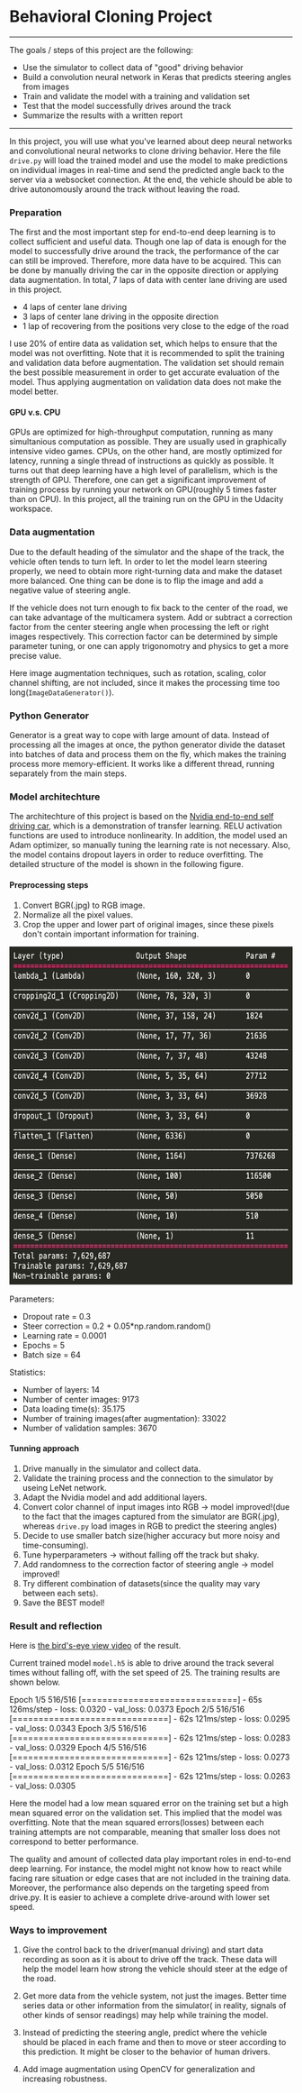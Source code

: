 # **Behavioral Cloning Project** 
---
The goals / steps of this project are the following:
* Use the simulator to collect data of "good" driving behavior
* Build a convolution neural network in Keras that predicts steering angles from images
* Train and validate the model with a training and validation set
* Test that the model successfully drives around the track
* Summarize the results with a written report

---
In this project, you will use what you've learned about deep neural networks and convolutional neural networks to clone driving behavior. Here the file `drive.py` will load the trained model and use the model to make predictions on individual images in real-time and send the predicted angle back to the server via a websocket connection. At the end, the vehicle should be able to drive autonomously around the track without leaving the road.

### Preparation

The first and the most important step for end-to-end deep learning is to collect sufficient and useful data. Though one lap of data is enough for the model to successfully drive around the track, the performance of the car can still be improved. Therefore, more data have to be acquired. This can be done by manually driving the car in the opposite direction or applying data augmentation. 
In total, 7 laps of data with center lane driving are used in this project. 

- 4 laps of center lane driving
- 3 laps of center lane driving in the opposite direction 
- 1 lap of recovering from the positions very close to the edge of the road

I use 20% of entire data as validation set, which helps to ensure that the model was not overfitting. Note that it is recommended to split the training and validation data before augmentation. The validation set should remain the best possible measurement in order to get accurate evaluation of the model. Thus applying augmentation on validation data does not make the model better. 

#### GPU v.s. CPU

GPUs are optimized for high-throughput computation, running as many simultanious computation as possible. They are usually used in graphically intensive video games. CPUs, on the other hand, are mostly optimized for latency, running a single thread of instructions as quickly as possible. It turns out that deep learning have a high level of parallelism, which is the strength of GPU. Therefore, one can get a significant improvement of training process by running your network on GPU(roughly 5 times faster than on CPU). In this project, all the training run on the GPU in the Udacity workspace.

### Data augmentation

Due to the default heading of the simulator and the shape of the track, the vehicle often tends to turn left. In order to let the model learn steering properly, we need to obtain more right-turning data and make the dataset more balanced. One thing can be done is to flip the image and add a negative value of steering angle. 

If the vehicle does not turn enough to fix back to the center of the road, we can take advantage of the multicamera system. Add or subtract a correction factor from the center steering angle when processing the left or right images respectively. This correction factor can be determined by simple parameter tuning, or one can apply trigonomotry and physics to get a more precise value.

Here image augmentation techniques, such as rotation, scaling, color channel shifting, are not included, since it makes the processing time too long(`ImageDataGenerator()`). 

### Python Generator

Generator is a great way to cope with large amount of data. Instead of processing all the images at once, the python generator divide the dataset into batches of data and process them on the fly, which makes the training process more memory-efficient. It works like a different thread, running separately from the main steps.

### Model architechture

The architechture of this project is based on the [Nvidia end-to-end self driving car](https://developer.nvidia.com/blog/deep-learning-self-driving-cars/), which is a demonstration of transfer learning. RELU activation functions are used to introduce nonlinearity. In addition, the model used an Adam optimizer, so manually tuning the learning rate is not necessary. Also, the model contains dropout layers in order to reduce overfitting. The detailed structure of the model is shown in the following figure.

#### Preprocessing steps
1. Convert BGR(.jpg) to RGB image.
2. Normalize all the pixel values.
3. Crop the upper and lower part of original images, since these pixels don't contain important information for training.

<img src="/examples/table.png" alt="table" width="600" height="600"/>

Parameters:
- Dropout rate = 0.3
- Steer correction = 0.2 + 0.05*np.random.random()
- Learning rate = 0.0001
- Epochs = 5
- Batch size = 64

Statistics:
- Number of layers: 14
- Number of center images: 9173
- Data loading time(s): 35.175
- Number of training images(after augmentation): 33022
- Number of validation samples: 3670


#### Tunning approach

1. Drive manually in the simulator and collect data.
2. Validate the training process and the connection to the simulator by useing LeNet network.
3. Adapt the Nvidia model and add additional layers.
4. Convert color channel of input images into RGB -> model improved!(due to the fact that the images captured from the simulator are BGR(.jpg), whereas `drive.py` load images in RGB to predict the steering angles)
5. Decide to use smaller batch size(higher accuracy but more noisy and time-consuming).
6. Tune hyperparameters -> without falling off the track but shaky.
7. Add randomness to the correction factor of steering angle -> model improved!
8. Try different combination of datasets(since the quality may vary between each sets).
9. Save the BEST model!

### Result and reflection

Here is [the bird's-eye view video](https://youtu.be/gHSvIalDYVw) of the result. 

Current trained model `model.h5` is able to drive around the track several times without falling off, with the set speed of 25. The training results are shown below. 

Epoch 1/5
516/516 [==============================] - 65s 126ms/step - loss: 0.0320 - val_loss: 0.0373
Epoch 2/5
516/516 [==============================] - 62s 121ms/step - loss: 0.0295 - val_loss: 0.0343
Epoch 3/5
516/516 [==============================] - 62s 121ms/step - loss: 0.0283 - val_loss: 0.0329
Epoch 4/5
516/516 [==============================] - 62s 121ms/step - loss: 0.0273 - val_loss: 0.0312
Epoch 5/5
516/516 [==============================] - 62s 121ms/step - loss: 0.0263 - val_loss: 0.0305

Here the model had a low mean squared error on the training set but a high mean squared error on the validation set. This implied that the model was overfitting. Note that the mean squared errors(losses) between each training attempts are not comparable, meaning that smaller loss does not correspond to better performance.  

The quality and amount of collected data play important roles in end-to-end deep learning. For instance, the model might not know how to react while facing rare situation or edge cases that are not included in the training data. 
Moreover, the performance also depends on the targeting speed from drive.py. It is easier to achieve a complete drive-around with lower set speed. 

### Ways to improvement

1. Give the control back to the driver(manual driving) and start data recording as soon as it is about to drive off the track. These data will help the model learn how strong the vehicle should steer at the edge of the road.

2. Get more data from the vehicle system, not just the images. Better time series data or other information from the simulator( in reality, signals of other kinds of sensor readings) may help while training the model.

3. Instead of predicting the steering angle, predict where the vehicle should be placed in each frame and then to move or steer according to this prediction. It might be closer to the behavior of human drivers. 

4. Add image augmentation using OpenCV for generalization and increasing robustness.

<!-- Layer (type)                 Output Shape              Param #   
=================================================================
lambda_1 (Lambda)            (None, 160, 320, 3)       0         
_________________________________________________________________
cropping2d_1 (Cropping2D)    (None, 78, 320, 3)        0         
_________________________________________________________________
conv2d_1 (Conv2D)            (None, 37, 158, 24)       1824      
_________________________________________________________________
conv2d_2 (Conv2D)            (None, 17, 77, 36)        21636     
_________________________________________________________________
conv2d_3 (Conv2D)            (None, 7, 37, 48)         43248     
_________________________________________________________________
conv2d_4 (Conv2D)            (None, 5, 35, 64)         27712     
_________________________________________________________________
conv2d_5 (Conv2D)            (None, 3, 33, 64)         36928     
_________________________________________________________________
dropout_1 (Dropout)          (None, 3, 33, 64)         0         
_________________________________________________________________
flatten_1 (Flatten)          (None, 6336)              0         
_________________________________________________________________
dense_1 (Dense)              (None, 1164)              7376268   
_________________________________________________________________
dense_2 (Dense)              (None, 100)               116500    
_________________________________________________________________
dense_3 (Dense)              (None, 50)                5050      
_________________________________________________________________
dense_4 (Dense)              (None, 10)                510       
_________________________________________________________________
dense_5 (Dense)              (None, 1)                 11        
=================================================================
Total params: 7,629,687
Trainable params: 7,629,687
Non-trainable params: 0  -->


